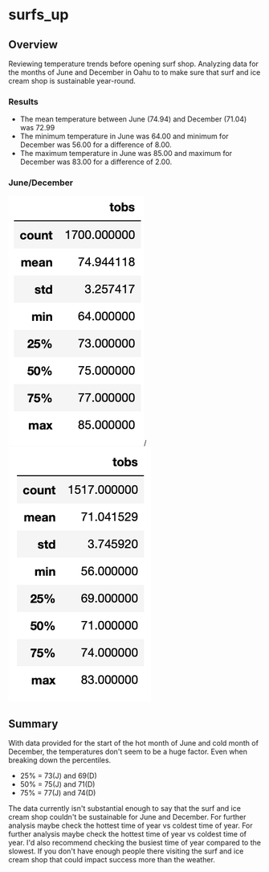 # surfs_up

## Overview
Reviewing temperature trends before opening surf shop.
Analyzing data for the months of June and December in Oahu to to make
sure that surf and ice cream shop is sustainable year-round.

### Results
* The mean temperature between June (74.94) and December (71.04) was 72.99
* The minimum temperature in June was 64.00 and minimum for December was 56.00 for a difference of 8.00.
* The maximum temperature in June was 85.00 and maximum for December was 83.00 for a difference of 2.00.
### June/December
![June Temps](https://github.com/Acromic/surfs_up/blob/main/Resources/June%20Temperatures.png)/![June Temps](https://github.com/Acromic/surfs_up/blob/main/Resources/December%20Temperatures.png)


## Summary
With data provided for the start of the hot month of June and cold month of December, the temperatures
don't seem to be a huge factor. Even when breaking down the percentiles. 
* 25% = 73(J) and 69(D)
* 50% = 75(J) and 71(D)
* 75% = 77(J) and 74(D)

The data currently isn't substantial enough to say that the surf and ice cream shop couldn't be sustainable
for June and December. For further analysis maybe check the hottest time of year vs coldest time of year.
For further analysis maybe check the hottest time of year vs coldest time of year.
I'd also recommend checking the busiest time of year compared to the slowest. If you don't have enough
people there visiting the surf and ice cream shop that could impact success more than the weather.
